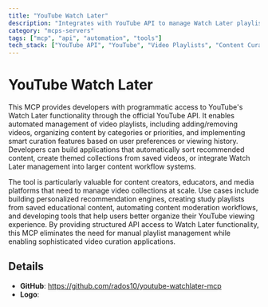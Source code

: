 ```yaml
---
title: "YouTube Watch Later"
description: "Integrates with YouTube API to manage Watch Later playlists for content curation and automated video organization."
category: "mcps-servers"
tags: ["mcp", "api", "automation", "tools"]
tech_stack: ["YouTube API", "YouTube", "Video Playlists", "Content Curation", "REST APIs"]
---
```


# YouTube Watch Later

This MCP provides developers with programmatic access to YouTube's Watch Later functionality through the official YouTube API. It enables automated management of video playlists, including adding/removing videos, organizing content by categories or priorities, and implementing smart curation features based on user preferences or viewing history. Developers can build applications that automatically sort recommended content, create themed collections from saved videos, or integrate Watch Later management into larger content workflow systems.

The tool is particularly valuable for content creators, educators, and media platforms that need to manage video collections at scale. Use cases include building personalized recommendation engines, creating study playlists from saved educational content, automating content moderation workflows, and developing tools that help users better organize their YouTube viewing experience. By providing structured API access to Watch Later functionality, this MCP eliminates the need for manual playlist management while enabling sophisticated video curation applications.

## Details

- **GitHub**: https://github.com/rados10/youtube-watchlater-mcp
- **Logo**: 

